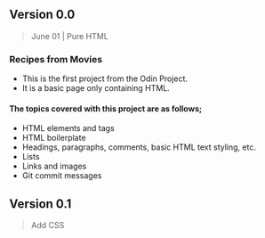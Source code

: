 ## Version 0.0
> June 01 | Pure HTML
### Recipes from Movies

- This is the first project from the Odin Project.
- It is a basic page only containing HTML.

#### The topics covered with this project are as follows;
- HTML elements and tags
- HTML boilerplate
- Headings, paragraphs, comments, basic HTML text styling, etc.
- Lists
- Links and images
- Git commit messages

## Version 0.1
> Add CSS